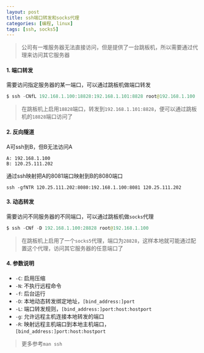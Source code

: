 ```yaml
---
layout: post
title: ssh端口转发和socks代理
categories: [编程, linux]
tags: [ssh, socks5]
---
```



> 公司有一堆服务器无法直接访问，但是提供了一台跳板机，所以需要通过代理来访问其它服务器

#### 1. 端口转发

需要访问指定服务器的某一端口，可以通过跳板机做端口转发

```java
$ ssh -CNfL 192.168.1.100:18828:192.168.1.101:8828 root@192.168.1.100
```

> 在跳板机上启用`18828`端口，转发到`192.168.1.101:8828`，便可以通过跳板机的`18828`端口访问了

#### 2. 反向隧道

A可ssh到B，但B无法访问A

```
A: 192.168.1.100
B: 120.25.111.202
```

通过ssh映射把A的8081端口映射到B的8080端口

```
ssh -gfNTR 120.25.111.202:8080:192.168.1.100:8081 120.25.111.202
```

#### 3. 动态转发

需要访问不同服务器的不同端口，可以通过跳板机做`socks`代理

```java
$ ssh -CNf -D 192.168.1.100:28828 root@192.168.1.100
```

> 在跳板机上启用了一个`socks5`代理，端口为`28828`，这样本地就可能通过配置这个代理，访问其它服务器的任意端口了

#### 4. 参数说明

* `-C`: 启用压缩
* `-N`: 不执行远程命令
* `-f`: 后台运行
* `-D`: 本地动态转发绑定地址，`[bind_address:]port`
* `-L`: 端口转发规则，`[bind_address:]port:host:hostport`
* `-g`: 允许远程主机连接本地转发的端口
* `-R`: 映射远程主机端口到本地主机端口，`[bind_address:]port:host:hostport`

> 更多参考`man ssh`